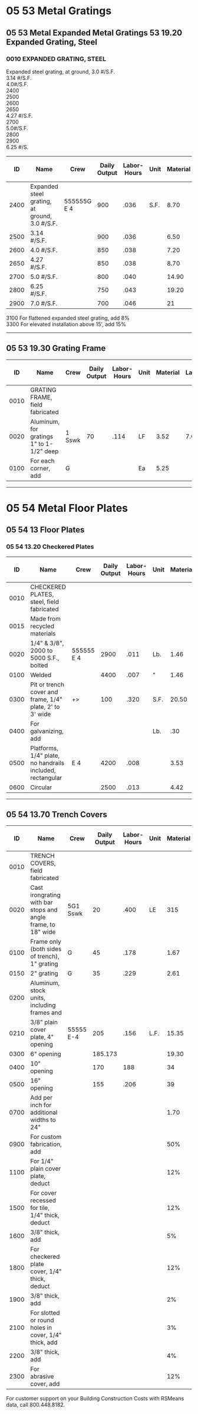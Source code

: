 # 05 53 Metal Gratings

## 05 53 Metal Expanded Metal Gratings 53 19.20 Expanded Grating, Steel

### 0010 EXPANDED GRATING, STEEL

Expanded steel grating, at ground, 3.0 #/S.F.  
3.14 #/S.F.  
4.0#/S.F.  
2400  
2500  
2600  
2650  
4.27 #/S.F.  
2700  
5.0#/S.F.  
2800  
2900  
6.25 #/S.

| ID   | Name                                      | Crew     | Daily Output | Labor-Hours | Unit | Material | Labor | Equipment | Total  | Total Incl O&P |
|------|-------------------------------------------|----------|--------------|-------------|------|----------|-------|-----------|--------|----------------|
| 2400 | Expanded steel grating, at ground, 3.0 #/S.F. | 555555G E 4 | 900          | .036        | S.F. | 8.70     | 2.22  | .16       | 11.08  | 13.15          |
| 2500 | 3.14 #/S.F.                               |          | 900          | .036        |      | 6.50     | 2.22  | .16       | 8.88   | 10.75          |
| 2600 | 4.0 #/S.F.                                |          | 850          | .038        |      | 7.20     | 2.35  | .17       | 9.72   | 11.70          |
| 2650 | 4.27 #/S.F.                               |          | 850          | .038        |      | 8.70     | 2.35  | .17       | 11.22  | 13.35          |
| 2700 | 5.0 #/S.F.                                |          | 800          | .040        |      | 14.90    | 2.49  | .18       | 17.57  | 20.50          |
| 2800 | 6.25 #/S.F.                               |          | 750          | .043        |      | 19.20    | 2.66  | .20       | 22.06  | 25.50          |
| 2900 | 7.0 #/S.F.                                |          | 700          | .046        |      | 21       | 2.85  | .21       | 24.06  | 28             |

3100 For flattened expanded steel grating, add 8%  
3300 For elevated installation above 15', add 15%

---

## 05 53 19.30 Grating Frame

| ID   | Name                                      | Crew     | Daily Output | Labor-Hours | Unit | Material | Labor | Equipment | Total  | Total Incl O&P |
|------|-------------------------------------------|----------|--------------|-------------|------|----------|-------|-----------|--------|----------------|
| 0010 | GRATING FRAME, field fabricated           |          |              |             |      |          |       |           |        |                |
| 0020 | Aluminum, for gratings 1" to 1-1/2" deep  | 1 Sswk   | 70           | .114        | LF   | 3.52     | 7.05  |           | 10.57  | 14.75          |
| 0100 | For each corner, add                      | G        |              |             | Ea   | 5.25     |       |           | 5.25   | 5.80           |

---

# 05 54 Metal Floor Plates

## 05 54 13 Floor Plates

### 05 54 13.20 Checkered Plates

| ID   | Name                                      | Crew     | Daily Output | Labor-Hours | Unit | Material | Labor | Equipment | Total  | Total Incl O&P |
|------|-------------------------------------------|----------|--------------|-------------|------|----------|-------|-----------|--------|----------------|
| 0010 | CHECKERED PLATES, steel, field fabricated |          |              |             |      |          |       |           |        |                |
| 0015 | Made from recycled materials              |          |              |             |      |          |       |           |        |                |
| 0020 | 1/4" & 3/8", 2000 to 5000 S.F., bolted    | 555555 E 4 | 2900       | .011        | Lb.  | 1.46     | .69   | .05       | 2.20   | 2.73           |
| 0100 | Welded                                    |          | 4400         | .007        | "    | 1.46     | .45   | .03       | 1.94   | 2.35           |
| 0300 | Pit or trench cover and frame, 1/4" plate, 2' to 3' wide | +> | 100 | .320 | S.F. | 20.50 | 19.95 | 1.48 | 41.93 | 54.50 |
| 0400 | For galvanizing, add                      |          |              |             | Lb.  | .30      |       |           | .30    | .33            |
| 0500 | Platforms, 1/4" plate, no handrails included, rectangular | E 4 | 4200 | .008 |      | 3.53     | 800   | .04       | 4.05   | 4.65           |
| 0600 | Circular                                  |          | 2500         | .013        |      | 4.42     | .80   | .06       | 5.28   | 6.15           |

---

## 05 54 13.70 Trench Covers

| ID   | Name                                      | Crew     | Daily Output | Labor-Hours | Unit | Material | Labor | Equipment | Total  | Total Incl O&P |
|------|-------------------------------------------|----------|--------------|-------------|------|----------|-------|-----------|--------|----------------|
| 0010 | TRENCH COVERS, field fabricated           |          |              |             |      |          |       |           |        |                |
| 0020 | Cast irongrating with bar stops and angle frame, to 18" wide | 5G1 Sswk | 20 | .400 | LE | 315 | 24.50 |           | 339.50 | 385             |
| 0100 | Frame only (both sides of trench), 1" grating | G      | 45           | .178        |      | 1.67     | 11    |           | 12.67  | 18.80          |
| 0150 | 2" grating                                | G        | 35           | .229        |      | 2.61     | 14.15 |           | 16.76  | 25             |
| 0200 | Aluminum, stock units, including frames and |          |              |             |      |          |       |           |        |                |
| 0210 | 3/8" plain cover plate, 4" opening         | 55555 E-4 | 205         | .156        | L.F. | 15.35    | 9.75  | 2.875     | 25.82  | 32.50          |
| 0300 | 6" opening                                 |          | 185.173      |             |      | 19.30    | 10.80 | .80       | 30.90  | 38.50          |
| 0400 | 10" opening                                |          | 170          | 188         |      | 34       | 11.75 | .87       | 46.62  | 56.50          |
| 0500 | 16" opening                                |          | 155          | .206        |      | 39       | 12.85 | .95       | 52.80  | 63.50          |
| 0700 | Add per inch for additional widths to 24"  |          |              |             |      | 1.70     |       |           | 1.70   | 1.87           |
| 0900 | For custom fabrication, add                |          |              |             |      | 50%      |       |           |        |                |
| 1100 | For 1/4" plain cover plate, deduct         |          |              |             |      | 12%      |       |           |        |                |
| 1500 | For cover recessed for tile, 1/4" thick, deduct |      |              |             |      | 12%      |       |           |        |                |
| 1600 | 3/8" thick, add                           |          |              |             |      | 5%       |       |           |        |                |
| 1800 | For checkered plate cover, 1/4" thick, deduct |      |              |             |      | 12%      |       |           |        |                |
| 1900 | 3/8" thick, add                           |          |              |             |      | 2%       |       |           |        |                |
| 2100 | For slotted or round holes in cover, 1/4" thick, add | |           |             |      | 3%       |       |           |        |                |
| 2200 | 3/8" thick, add                           |          |              |             |      | 4%       |       |           |        |                |
| 2300 | For abrasive cover, add                   |          |              |             |      | 12%      |       |           |        |                |

For customer support on your Building Construction Costs with RSMeans data, call 800.448.8182.